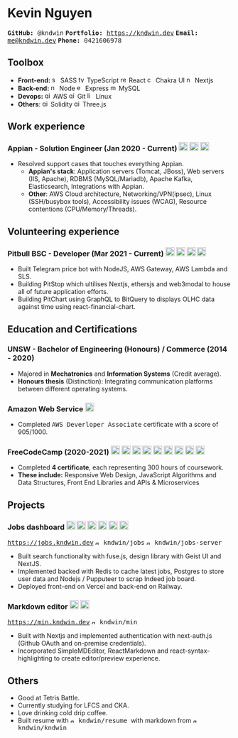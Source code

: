 # Kevin Nguyen
  <kbd> **GitHub:** @kndwin</kbd>
  <kbd> **Portfolio:** https://kndwin.dev</kbd>
  <kbd> **Email:** me@kndwin.dev</kbd>
  <kbd> **Phone:** 0421606978 </kbd>

## Toolbox
- **Front-end:** 
  <img src="https://simpleicons.org/icons/sass.svg" alt="sass" height="15px"/> SASS
  <img src="https://simpleicons.org/icons/typescript.svg" alt="typescript" height="15px"/> TypeScript
  <img src="https://simpleicons.org/icons/react.svg" alt="react" height="15px"/> React
  <img src="https://simpleicons.org/icons/chakraui.svg" alt="chakraui" height="15px"/> Chakra UI
  <img src="https://simpleicons.org/icons/nextdotjs.svg" alt="nextjs" height="15px"/> Nextjs
- **Back-end:** 
  <img src="https://simpleicons.org/icons/nodedotjs.svg" alt="nodejs" height="15px"/> Node
  <img src="https://simpleicons.org/icons/express.svg" alt="express" height="15px"/> Express
  <img src="https://simpleicons.org/icons/mysql.svg" alt="mysql" height="15px"/> MySQL
- **Devops:** 
  <img src="https://simpleicons.org/icons/amazonaws.svg" alt="git" height="15px"/> AWS
  <img src="https://simpleicons.org/icons/git.svg" alt="git" height="15px"/> Git
  <img src="https://simpleicons.org/icons/linux.svg" alt="linux" height="15px"/> Linux
- **Others**: 
  <img src="https://simpleicons.org/icons/solidity.svg" alt="git" height="15px"/> Solidity
  <img src="https://simpleicons.org/icons/threedotjs.svg" alt="git" height="15px"/> Three.js

## Work experience
### Appian - Solution Engineer (Jan 2020 - Current) <img src="https://simpleicons.org/icons/linux.svg" alt="linux" height="20px"/> <img src="https://simpleicons.org/icons/amazonaws.svg" alt="git" height="20px"/> <img src="https://simpleicons.org/icons/gnubash.svg" alt="linux" height="20px"/>
- Resolved support cases that touches everything Appian.
	- **Appian's stack**: Application servers (Tomcat, JBoss), Web servers (IIS, Apache), 
		RDBMS (MySQL/Mariadb), Apache Kafka, Elasticsearch, Integrations with Appian.
	- **Other**: AWS Cloud architecture, Networking/VPN(ipsec), Linux (SSH/busybox tools), Accessibility issues (WCAG), Resource contentions (CPU/Memory/Threads).

## Volunteering experience
### Pitbull BSC - Developer (Mar 2021 - Current) <img src="https://simpleicons.org/icons/nodedotjs.svg" alt="nodejs" height="20px"/> <img src="https://simpleicons.org/icons/solidity.svg" alt="solidity" height="20px"/> <img src="https://simpleicons.org/icons/nextdotjs.svg" alt="nextjs" height="20px"/> <img src="https://simpleicons.org/icons/amazonaws.svg" alt="amazonaws" height="20px"/>  
- Built Telegram price bot with NodeJS, AWS Gateway, AWS Lambda and SLS.
- Building PitStop which ultilises Nextjs, ethersjs and web3modal to house all of future application efforts.
- Building PitChart using GraphQL to BitQuery to displays OLHC data against time using react-financial-chart.

## Education and Certifications
###  UNSW - Bachelor of Engineering (Honours) / Commerce (2014 - 2020)
- Majored in **Mechatronics** and **Information Systems** (Credit average).
- **Honours thesis** (Distinction): Integrating communication platforms between different operating systems.

### Amazon Web Service <img src="https://simpleicons.org/icons/amazonaws.svg" alt="amazonaws" height="20px"/>
- Completed <kbd>AWS Deverloper Associate</kbd> certificate with a score of 905/1000.

### FreeCodeCamp (2020-2021) <img src="https://simpleicons.org/icons/html5.svg" alt="html5" height="20px"/> <img src="https://simpleicons.org/icons/css3.svg" alt="css3" height="20px"/> <img src="https://simpleicons.org/icons/javascript.svg" alt="typescript" height="20px"/> <img src="https://simpleicons.org/icons/react.svg" alt="react" height="20px"/>  <img src="https://simpleicons.org/icons/redux.svg" alt="nextjs" height="20px"/>  <img src="https://simpleicons.org/icons/bootstrap.svg" alt="react" height="20px"/>  <img src="https://simpleicons.org/icons/nodedotjs.svg" alt="nodejs" height="20px"/> <img src="https://simpleicons.org/icons/express.svg" alt="express" height="20px"/> <img src="https://simpleicons.org/icons/mongodb.svg" alt="mysql" height="20px"/>
- Completed **4 certificate**, each representing 300 hours of coursework.
- **These include:** Responsive Web Design, JavaScript Algorithms and Data Structures, Front End Libraries and APIs & Microservices

<div style="page-break-before: always"></div>
<div style="page-break-after: always"></div>

## Projects
### Jobs dashboard <img src="https://simpleicons.org/icons/nextdotjs.svg" alt="nextjs" height="20px"></img> <img src="https://simpleicons.org/icons/sass.svg" alt="nodejs" height="20px"/> <img src="https://simpleicons.org/icons/nodedotjs.svg" alt="nodejs" height="20px"/> <img src="https://simpleicons.org/icons/postgresql.svg" alt="nodejs" height="20px"/> <img src="https://simpleicons.org/icons/express.svg" alt="express" height="20px"/> <img src="https://simpleicons.org/icons/redis.svg" alt="redis" height="20px"/>
<kbd>https://jobs.kndwin.dev</kbd> <kbd><img src="https://simpleicons.org/icons/github.svg" alt="github" height="10px"/> kndwin/jobs</kbd> <kbd><img src="https://simpleicons.org/icons/github.svg" alt="github" height="10px"/> kndwin/jobs-server</kbd>
  - Built search functionality with fuse.js, design library with Geist UI and NextJS.
  - Implemented backed with Redis to cache latest jobs, Postgres to store user data and Nodejs / Pupputeer to scrap Indeed job board.
  - Deployed front-end on Vercel and back-end on Railway.

### Markdown editor <img src="https://simpleicons.org/icons/nextdotjs.svg" alt="nextjs" height="20px"></img> <img src="https://simpleicons.org/icons/sass.svg" alt="nodejs" height="20px"/>  
<kbd>https://min.kndwin.dev</kbd> <kbd><img src="https://simpleicons.org/icons/github.svg" alt="github" height="10px"/> kndwin/min</kbd>
  - Built with Nextjs and implemented authentication with next-auth.js (Github OAuth and on-premise credentials).
  - Incorporated SimpleMDEditor, ReactMarkdown and react-syntax-highlighting to create editor/preview experience.

## Others
- Good at Tetris Battle.
- Currently studying for LFCS and CKA.
- Love drinking cold drip coffee.
-  Built resume with 
<kbd> <img src="https://simpleicons.org/icons/github.svg" alt="github" height="10px"/> kndwin/resume </kbd> with markdown from  <kbd> <img src="https://simpleicons.org/icons/github.svg" alt="github" height="10px"/> kndwin/kndwin </kbd>
